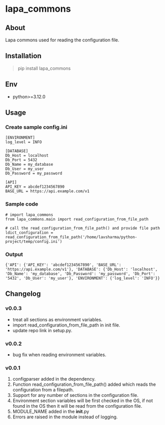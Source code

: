 # lapa_commons

## About

Lapa commons used for reading the configuration file.

## Installation

> pip install lapa_commons

## Env

- python>=3.12.0

## Usage

### Create sample config.ini

```
[ENVIRONMENT]
log_level = INFO

[DATABASE]
Db_Host = localhost
Db_Port = 5432
Db_Name = my_database
Db_User = my_user
Db_Password = my_password

[API]
API_KEY = abcdef1234567890
BASE_URL = https://api.example.com/v1
```

### Sample code

```
# import lapa_commons
from lapa_commons.main import read_configuration_from_file_path

# call the read_configuration_from_file_path() and provide file path
ldict_configuration = read_configuration_from_file_path('/home/lavsharma/python-project/temp/config.ini')
```

### Output

```
{'API': {'API_KEY': 'abcdef1234567890', 'BASE_URL': 'https://api.example.com/v1'}, 'DATABASE': {'Db_Host': 'localhost', 'Db_Name': 'my_database', 'Db_Password': 'my_password', 'Db_Port': '5432', 'Db_User': 'my_user'}, 'ENVIRONMENT': {'log_level': 'INFO'}}
```

## Changelog

### v0.0.3

- treat all sections as environment variables.
- import read_configuration_from_file_path in init file.
- update repo link in setup.py.

### v0.0.2

- bug fix when reading environment variables.

### v0.0.1

1. configparser added in the dependency.
2. Function read_configuration_from_file_path() added which reads the configuration from a filepath.
3. Support for any number of sections in the configuration file.
4. Environment section variables will be first checked in the OS, if not found in the OS then it will be read from the
   configuration file.
5. MODULE_NAME added in the **init**.py
6. Errors are raised in the module instead of logging.
